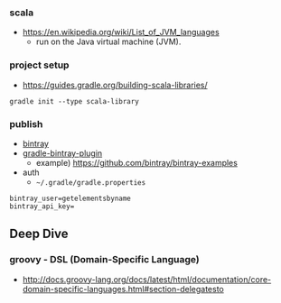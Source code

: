### scala
- https://en.wikipedia.org/wiki/List_of_JVM_languages
  - run on the Java virtual machine (JVM). 

### project setup
- https://guides.gradle.org/building-scala-libraries/
  
```
gradle init --type scala-library
```


### publish
- [bintray](https://bintray.com/getelementsbyname/sample-scala-library)
- [gradle-bintray-plugin](https://github.com/bintray/gradle-bintray-plugin)
    - example) https://github.com/bintray/bintray-examples
- auth
   - `~/.gradle/gradle.properties`
```
bintray_user=getelementsbyname
bintray_api_key=
```

## Deep Dive
### groovy - DSL (Domain-Specific Language)
- http://docs.groovy-lang.org/docs/latest/html/documentation/core-domain-specific-languages.html#section-delegatesto
